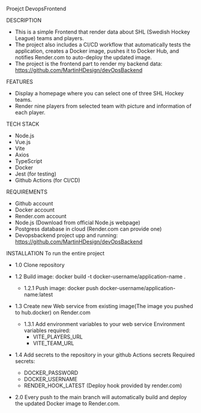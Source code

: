Proejct DevopsFrontend

DESCRIPTION

- This is a simple Frontend that render data about SHL (Swedish Hockey League) teams and players.
- The project also includes a CI/CD workflow that automatically tests the application, creates a Docker image, pushes it to Docker Hub, and notifies Render.com to auto-deploy the updated image.
- The project is the frontend part to render my backend data: https://github.com/MartinHDesign/devOpsBackend

FEATURES

- Display a homepage where you can select one of three SHL Hockey teams.
- Render nine players from selected team with picture and information of each player.

TECH STACK

- Node.js
- Vue.js
- Vite
- Axios
- TypeScript
- Docker
- Jest (for testing)
- Github Actions (for CI/CD)

REQUIREMENTS

- Github account
- Docker account
- Render.com account
- Node.js (Download from official Node.js webpage)
- Postgress database in cloud (Render.com can provide one)
- Devopsbackend project upp and running: https://github.com/MartinHDesign/devOpsBackend

INSTALLATION
To run the entire project

- 1.0 Clone repository

- 1.2 Build image: docker build -t docker-username/application-name .

  - 1.2.1 Push image: docker push docker-username/application-name:latest

- 1.3 Create new Web service from existing image(The image you pushed to hub.docker) on Render.com

  - 1.3.1 Add environment variables to your web service
    Environment variables required:
    - VITE_PLAYERS_URL
    - VITE_TEAM_URL

- 1.4 Add secrets to the repository in your github Actions secrets
  Required secrets:

  - DOCKER_PASSWORD
  - DOCKER_USERNAME
  - RENDER_HOOK_LATEST (Deploy hook provided by render.com)

- 2.0 Every push to the main branch will automatically build and deploy the updated Docker image to Render.com.
